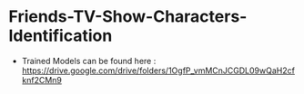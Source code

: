# Friends-TV-Show-Characters-Identification
  * Trained Models can be found here : https://drive.google.com/drive/folders/1OgfP_vmMCnJCGDL09wQaH2cfknf2CMn9
